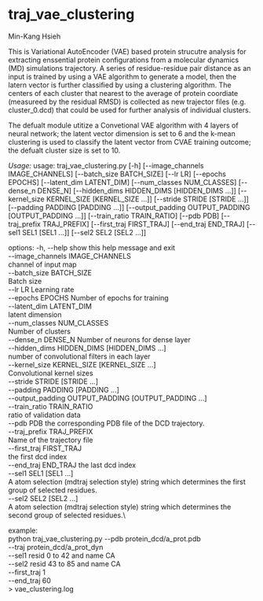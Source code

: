 # traj_vae_clustering
Min-Kang Hsieh

This is Variational AutoEncoder (VAE) based protein strucutre analysis for extracting enssential protein configurations from a molecular dynamics (MD) simulations trajectory.
A series of residue-residue pair distance as an input is trained by using a VAE algorithm to generate a model, then the latern vector is further classified by using a clustering algorithm.
The centers of each cluster that nearest to the average of protein coordiate (measureed by the residual RMSD) is collected as new trajector files (e.g. cluster_0.dcd) that could be used for further analysis of individual clusters. 

The defualt module utitize a Convetional VAE algorithm with 4 layers of neural network; the latent vector dimension is set to 6 and the k-mean clustering is used to classify the latent vector from CVAE training outcome; the defualt cluster size is set to 10.  

*Usage:*
usage: traj_vae_clustering.py [-h] [--image_channels IMAGE_CHANNELS] [--batch_size BATCH_SIZE] [--lr LR] [--epochs EPOCHS] [--latent_dim LATENT_DIM] [--num_classes NUM_CLASSES] [--dense_n DENSE_N]
                              [--hidden_dims HIDDEN_DIMS [HIDDEN_DIMS ...]] [--kernel_size KERNEL_SIZE [KERNEL_SIZE ...]] [--stride STRIDE [STRIDE ...]] [--padding PADDING [PADDING ...]]
                              [--output_padding OUTPUT_PADDING [OUTPUT_PADDING ...]] [--train_ratio TRAIN_RATIO] [--pdb PDB] [--traj_prefix TRAJ_PREFIX] [--first_traj FIRST_TRAJ] [--end_traj END_TRAJ]
                              [--sel1 SEL1 [SEL1 ...]] [--sel2 SEL2 [SEL2 ...]]

options:
  -h, --help            show this help message and exit \
  --image_channels IMAGE_CHANNELS \
                        channel of input map \
  --batch_size BATCH_SIZE \
                        Batch size \
  --lr LR               Learning rate \
  --epochs EPOCHS       Number of epochs for training \
  --latent_dim LATENT_DIM \
                        latent dimension \
  --num_classes NUM_CLASSES \
                        Number of clusters \
  --dense_n DENSE_N     Number of neurons for dense layer \
  --hidden_dims HIDDEN_DIMS [HIDDEN_DIMS ...] \
                        number of convolutional filters in each layer \
  --kernel_size KERNEL_SIZE [KERNEL_SIZE ...] \
                        Convolutional kernel sizes \
  --stride STRIDE [STRIDE ...] \
  --padding PADDING [PADDING ...] \
  --output_padding OUTPUT_PADDING [OUTPUT_PADDING ...] \
  --train_ratio TRAIN_RATIO \
                        ratio of validation data \
  --pdb PDB             the corresponding PDB file of the DCD trajectory. \
  --traj_prefix TRAJ_PREFIX \
                        Name of the trajectory file \
  --first_traj FIRST_TRAJ \
                        the first dcd index \
  --end_traj END_TRAJ   the last dcd index \
  --sel1 SEL1 [SEL1 ...] \
                        A atom selection (mdtraj selection style) string which determines the first group of selected residues. \
  --sel2 SEL2 [SEL2 ...] \
                        A atom selection (mdtraj selection style) string which determines the second group of selected residues.\

example:\
python traj_vae_clustering.py --pdb protein_dcd/a_prot.pdb \
                            --traj protein_dcd/a_prot_dyn \
                            --sel1 resid 0 to 42 and name CA \
                            --sel2 resid 43 to 85 and name CA \
                            --first_traj 1 \
                            --end_traj 60 \
                            > vae_clustering.log
